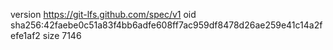 version https://git-lfs.github.com/spec/v1
oid sha256:42faebe0c51a83f4bb6adfe608ff7ac959df8478d26ae259e41c14a2fefe1af2
size 7146
